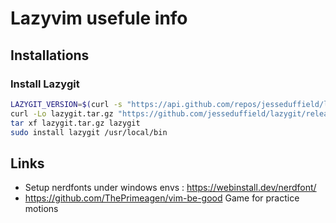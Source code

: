 # Lazyvim usefule info

## Installations

### Install Lazygit
```sh
LAZYGIT_VERSION=$(curl -s "https://api.github.com/repos/jesseduffield/lazygit/releases/latest" | grep -Po '"tag_name": "v\K[^"]*')
curl -Lo lazygit.tar.gz "https://github.com/jesseduffield/lazygit/releases/latest/download/lazygit_${LAZYGIT_VERSION}_Linux_x86_64.tar.gz"
tar xf lazygit.tar.gz lazygit
sudo install lazygit /usr/local/bin
```
## Links
- Setup nerdfonts under windows envs : https://webinstall.dev/nerdfont/
- https://github.com/ThePrimeagen/vim-be-good Game for practice motions

